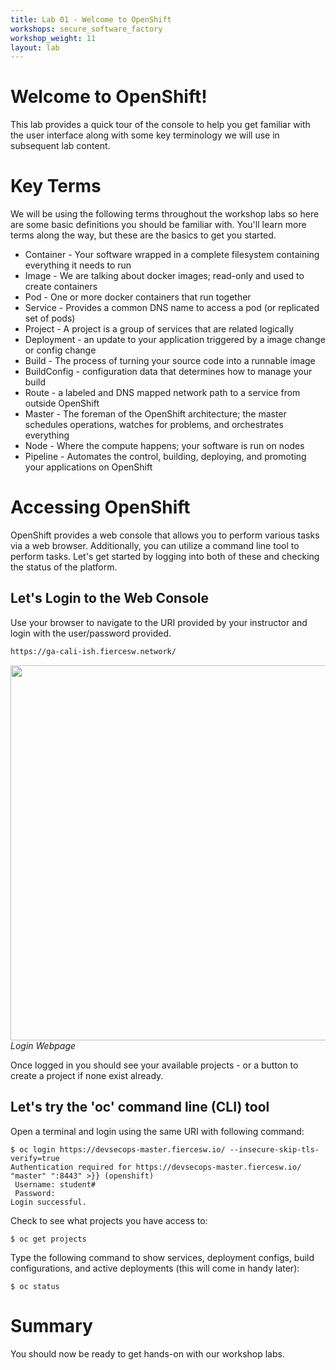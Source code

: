 ```yaml
---
title: Lab 01 - Welcome to OpenShift
workshops: secure_software_factory
workshop_weight: 11
layout: lab
---
```

# Welcome to OpenShift!
This lab provides a quick tour of the console to help you get familiar with the user interface along with some key terminology we will use in subsequent lab content.

# Key Terms
We will be using the following terms throughout the workshop labs so here are some basic definitions you should be familiar with. You'll learn more terms along the way, but these are the basics to get you started.

* Container - Your software wrapped in a complete filesystem containing everything it needs to run
* Image - We are talking about docker images; read-only and used to create containers
* Pod - One or more docker containers that run together
* Service - Provides a common DNS name to access a pod (or replicated set of pods)
* Project - A project is a group of services that are related logically
* Deployment - an update to your application triggered by a image change or config change
* Build - The process of turning your source code into a runnable image
* BuildConfig - configuration data that determines how to manage your build
* Route - a labeled and DNS mapped network path to a service from outside OpenShift
* Master - The foreman of the OpenShift architecture; the master schedules operations, watches for problems, and orchestrates everything
* Node - Where the compute happens; your software is run on nodes
* Pipeline - Automates the control, building, deploying, and promoting your applications on OpenShift

# Accessing OpenShift
OpenShift provides a web console that allows you to perform various tasks via a web browser.  Additionally, you can utilize a command line tool to perform tasks.  Let's get started by logging into both of these and checking the status of the platform.

## Let's Login to the Web Console
Use your browser to navigate to the URI provided by your instructor and login with the user/password provided.

```bash
https://ga-cali-ish.fiercesw.network/
```

<img src="../images/ocp-login.png" width="600"><br/>
*Login Webpage*

Once logged in you should see your available projects - or a button to create a project if none exist already.

## Let's try the 'oc' command line (CLI) tool
Open a terminal and login using the same URI with following command:

```
$ oc login https://devsecops-master.fiercesw.io/ --insecure-skip-tls-verify=true
Authentication required for https://devsecops-master.fiercesw.io/ "master" ":8443" >}} (openshift)
 Username: student#
 Password:
Login successful.
```

Check to see what projects you have access to:

```
$ oc get projects
```

Type the following command to show services, deployment configs, build configurations, and active deployments (this will come in handy later):

```
$ oc status
```

# Summary
You should now be ready to get hands-on with our workshop labs.
